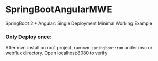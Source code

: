 # SpringBootAngularMWE
SpringBoot 2 + Angular: Single Deployment Minimal Working Example

### Only Deploy once:
After mvn install on root project, run `mvn springboot:run` under mvc or webflux directory. Open localhost:8080 to verify
